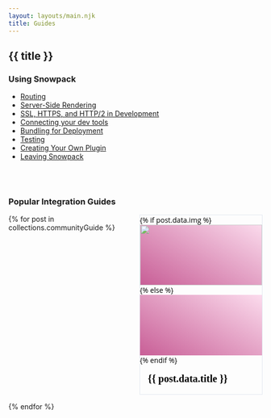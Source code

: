 ```yaml
---
layout: layouts/main.njk
title: Guides
---
```


<style>
  .news-items {
    display: grid;
    grid-column-gap: 15px;
    grid-row-gap: 15px;
    grid-template-columns: repeat(auto-fit, minmax(200px, 1fr));
  grid-auto-flow: dense;
  }
  .news-item {
    display: flex;
    grid-column: span 1;
    overflow: hidden;
    font-family: Open Sans,system-ui,-apple-system,BlinkMacSystemFont,Segoe UI,Roboto,sans-serif;
    color: #1a202c;
    -webkit-font-smoothing: antialiased;
    box-sizing: border-box;
    border: 1px solid #e2e8f0;
  }
  .news-item:hover {
      border-color: #2a85ca;
    box-shadow: 0 2px 2px 0 rgba(46,94,130,0.4);
}
.news-item:hover .news-item-image {
  opacity: 0.9;
}

.news-item-image {
  width: 100%;
  flex-grow: 1;
  height: 120px;
  object-fit: cover;
  opacity: 0.8;
}
.news-item-text {
  padding: 1rem;
}
.news-item-title {
      margin: 0 0 0.25rem 0;
      font-weight: 600;
      font-size: 20px;
      font-family: "Overpass";
      line-height: 1.1;
}

.news-item:nth-child(5n+0) .news-item-image {
  background: #f2709c;
    background: linear-gradient(30deg, #ff9472, #f2709c);
}
.news-item:nth-child(5n+1) .news-item-image {
  background: #FBD3E9;
  background: linear-gradient(30deg, #BB377D, #FBD3E9);
}
.news-item:nth-child(5n+2) .news-item-image {
  background: #B993D6;
  background: linear-gradient(30deg, #8CA6DB, #B993D6);
}
.news-item:nth-child(5n+3) .news-item-image {
background: #6190E8;
background: linear-gradient(30deg, #A7BFE8, #6190E8);
}
.news-item:nth-child(5n+4) .news-item-image {
    background: #43C6AC;
    background: linear-gradient(30deg, #F8FFAE, #43C6AC);
}


</style>

<h2 class="content-title">
  {{ title }}
</h2>

<h3 class="content-title">
  Using Snowpack
</h3>

<div class="content">

- [Routing](/guides/routing)
- [Server-Side Rendering](/guides/server-side-render)
- [SSL, HTTPS, and HTTP/2 in Development](/guides/https-ssl-certificates)
- [Connecting your dev tools](/guides/connecting-tools)
- [Bundling for Deployment](/guides/bundling)
- [Testing](/guides/testing)
- [Creating Your Own Plugin](/guides/plugins)
- [Leaving Snowpack](/guides/leaving-snowpack)
</div>

<br/>
<br/>

<h3 class="content-title">
  Popular Integration Guides
</h3>

<div class="news-items">
{% for post in collections.communityGuide %}

<article class="news-item">
  <a href="{{ post.url }}" style="text-decoration: none; color: initial; flex-grow: 1;">
{% if post.data.img %}<img class="news-item-image" src="{{ post.data.img }}" alt="" />
{% else %}<div class="news-item-image"></div>
{% endif %}
  <div class="news-item-text">
    <h3 class="news-item-title">{{ post.data.title }}</h3>
  </div>
  </a>
</article>
{% endfor %}
</div>

